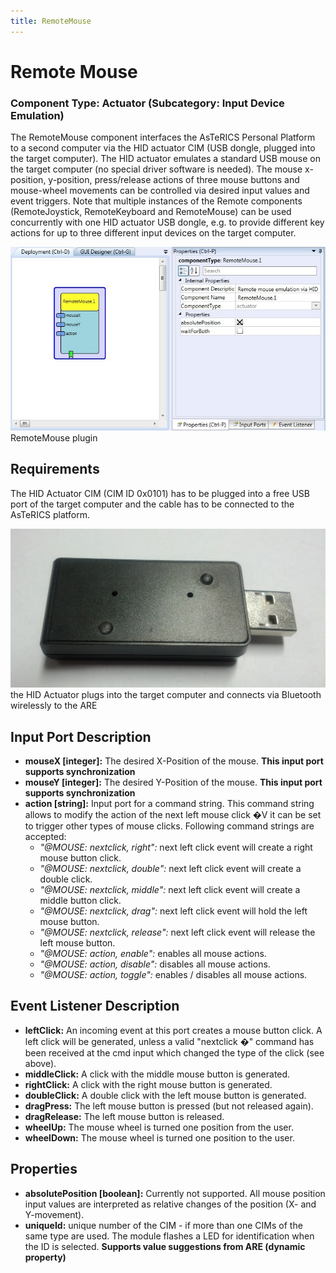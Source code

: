 ```yaml
---
title: RemoteMouse
---
```


# Remote Mouse

### Component Type: Actuator (Subcategory: Input Device Emulation)

The RemoteMouse component interfaces the AsTeRICS Personal Platform to a second computer via the HID actuator CIM (USB dongle, plugged into the target computer).
The HID actuator emulates a standard USB mouse on the target computer (no special driver software is needed).
The mouse x-position, y-position, press/release actions of three mouse buttons and mouse-wheel movements can be controlled via desired input values and event triggers.
Note that multiple instances of the Remote components (RemoteJoystick, RemoteKeyboard and RemoteMouse) can be used concurrently with one HID actuator USB dongle, e.g. to provide different key actions for up to three different input devices on the target computer.

![Screenshot: RemoteMouse plugin](./img/RemoteMouse.jpg "Screenshot: RemoteMouse plugin")  
RemoteMouse plugin

## Requirements

The HID Actuator CIM (CIM ID 0x0101) has to be plugged into a free USB port of the target computer and the cable has to be connected to the AsTeRICS platform.

![HID Actuator CIM](./img/HID_CIM.jpg "HID Actuator CIM")  
the HID Actuator plugs into the target computer and connects via Bluetooth wirelessly to the ARE

## Input Port Description

- **mouseX \[integer\]:** The desired X-Position of the mouse.
  **This input port supports synchronization**
- **mouseY \[integer\]:** The desired Y-Position of the mouse.
  **This input port supports synchronization**
- **action \[string\]:** Input port for a command string.
  This command string allows to modify the action of the next left mouse click �V it can be set to trigger other types of mouse clicks.
  Following command strings are accepted:
  - _"@MOUSE: nextclick, right":_ next left click event will create a right mouse button click.
  - _"@MOUSE: nextclick, double":_ next left click event will create a double click.
  - _"@MOUSE: nextclick, middle":_ next left click event will create a middle button click.
  - _"@MOUSE: nextclick, drag":_ next left click event will hold the left mouse button.
  - _"@MOUSE: nextclick, release":_ next left click event will release the left mouse button.
  - _"@MOUSE: action, enable":_ enables all mouse actions.
  - _"@MOUSE: action, disable":_ disables all mouse actions.
  - _"@MOUSE: action, toggle":_ enables / disables all mouse actions.

## Event Listener Description

- **leftClick:** An incoming event at this port creates a mouse button click.
  A left click will be generated, unless a valid "nextclick �" command has been received at the cmd input which changed the type of the click (see above).
- **middleClick:** A click with the middle mouse button is generated.
- **rightClick:** A click with the right mouse button is generated.
- **doubleClick:** A double click with the left mouse button is generated.
- **dragPress:** The left mouse button is pressed (but not released again).
- **dragRelease:** The left mouse button is released.
- **wheelUp:** The mouse wheel is turned one position from the user.
- **wheelDown:** The mouse wheel is turned one position to the user.

## Properties

- **absolutePosition \[boolean\]:** Currently not supported.
  All mouse position input values are interpreted as relative changes of the position (X- and Y-movement).
- **uniqueId:** unique number of the CIM - if more than one CIMs of the same type are used.
  The module flashes a LED for identification when the ID is selected.
  **Supports value suggestions from ARE (dynamic property)**
